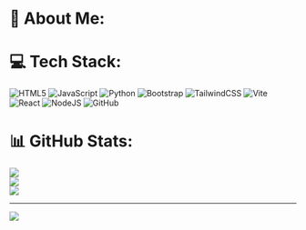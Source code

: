 # 💫 About Me:
 


# 💻 Tech Stack:
![HTML5](https://img.shields.io/badge/html5-%23E34F26.svg?style=for-the-badge&logo=html5&logoColor=white) ![JavaScript](https://img.shields.io/badge/javascript-%23323330.svg?style=for-the-badge&logo=javascript&logoColor=%23F7DF1E) ![Python](https://img.shields.io/badge/python-3670A0?style=for-the-badge&logo=python&logoColor=ffdd54) ![Bootstrap](https://img.shields.io/badge/bootstrap-%238511FA.svg?style=for-the-badge&logo=bootstrap&logoColor=white) ![TailwindCSS](https://img.shields.io/badge/tailwindcss-%2338B2AC.svg?style=for-the-badge&logo=tailwind-css&logoColor=white) ![Vite](https://img.shields.io/badge/vite-%23646CFF.svg?style=for-the-badge&logo=vite&logoColor=white) ![React](https://img.shields.io/badge/react-%2320232a.svg?style=for-the-badge&logo=react&logoColor=%2361DAFB) ![NodeJS](https://img.shields.io/badge/node.js-6DA55F?style=for-the-badge&logo=node.js&logoColor=white) ![GitHub](https://img.shields.io/badge/github-%23121011.svg?style=for-the-badge&logo=github&logoColor=white)
# 📊 GitHub Stats:
![](https://github-readme-stats.vercel.app/api?username=himanshna&theme=dark&hide_border=false&include_all_commits=false&count_private=false)<br/>
![](https://github-readme-streak-stats.herokuapp.com/?user=himanshna&theme=dark&hide_border=false)<br/>
![](https://github-readme-stats.vercel.app/api/top-langs/?username=himanshna&theme=dark&hide_border=false&include_all_commits=false&count_private=false&layout=compact)

---
[![](https://visitcount.itsvg.in/api?id=himanshna&icon=0&color=0)](https://visitcount.itsvg.in)

<!-- Proudly created with GPRM ( https://gprm.itsvg.in ) -->
